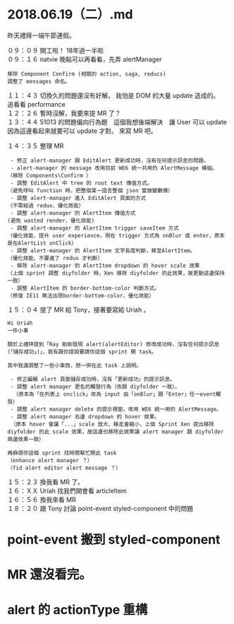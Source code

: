 # 2018.06.19（二）.md

昨天禮拜一端午節連假。

０９：０９ 開工啦！ 18年過一半啦  
０９：１６ natvie 晚點可以再看看，先弄 alertManager  
```
移除 Component Confirm (相關的 action, saga, reducs)
調整了 messages 命名。
```
１１：４３ 切換久的問題還沒有好解。 我怕是 DOM 的大量 update 造成的。  
追看看 performance  
１２：２６ 暫時沒解，我要來提 MR 了？  
１３：４４ 51013 的問題偏向行為題　這個我想後端解決　讓 User 可以 update 因為這邊看起來就要可以 update 才對。 來寫 MR 吧。  

１４：３５ 整理 MR  
```
 - 修正 alert-manager 跟 EditAlert 更新成功時，沒有任何提示訊息的問題。
 - alert-manager 的 message 改用目前 WE6 統一共用的 AlertMessage 模組。  
（移除 Components\Confirm ）
 - 調整 EditAlert 中 tree 的 root text 傳值方式。  
（避免呼叫 function 時，把整個某一語言整個 json 當做變數傳）
 - 調整 alert-manager 進入 EditAlert 頁面的方式  
（不需經過 redux、優化效能）
 - 調整 alert-manager 的 AlertItem 傳值方式  
(避免 wasted render、優化效能)
 - 調整 alert-manager 的 AlertItem trigger saveItem 方式  
（優化效能、提升 user experience，現在 trigger 方式為 onBlur 或 enter，原本是在AlertList onClick）
 - 調整 alert-manager 的 AlertItem 文字長度判斷，移至AlertItem。  
（優化效能、不要進了 redux 才判斷）
 - 移除 alert-manager 的 AlertItem dropdown 的 hover scale 效果  
（上個 sprint 調整 diyfolder 時，Xen 移除 diyfolder 的此效果，故更動這邊保持一致）
 - 調整 AlertItem 的 border-bottom-color 判斷方式。  
（修復 IE11 無法出現border-bottom-color、優化效能）
```
１５：０４ 提了 MR 給 Tony，接著要寫給 Uriah 。  
```
Hi Uriah
一件小事

關於上禮拜提到「Ray 剛剛發現 alert(alertEditor) 修改成功時，沒有任何提示訊息(「儲存成功」)」，我有跟你提說要請你這個 sprint 開 task。

其中我還調整了一些小東西，想一併在此 task 上說明。

 - 修正編輯 alert 頁面儲存成功時，沒有「更新成功」的提示訊息。
 - 調整 alert manager 更名的觸發行為（改跟 diyfolder 一致）。
 　（原本為「在列表上 onclick」改為 input 由「onBlur」跟「Enter」任一event觸發）
 - 調整 alert manager delete 的提示視窗，改用 WE6 統一用的 AlertMessage。
 - 調整 alert manager 右邊 dropdown 的 hover 效果。
 （原本 hover 會讓「...」scale 放大、移走會縮小，上個 Sprint Xen 提出移除 diyfolder 的此 scale 效果，故這邊也移除此效果讓 alert manager 跟 diyfolder 兩邊效果一致）

再麻煩你這個 sprint 找時間幫忙開此 task
（enhance alert manager ？）
（fid alert editor alert message ？）
```

１５：２３ 換我看 MR 了。  
１６：ＸＸ Uriah 找我們開會看 articleItem  
１６：５６ 換我來看 MR  
１８：２０ 跟 Tony 討論 point-event styled-component 中的問題  

# point-event 搬到 styled-component
# MR 還沒看完。

# alert 的 actionType 重構

